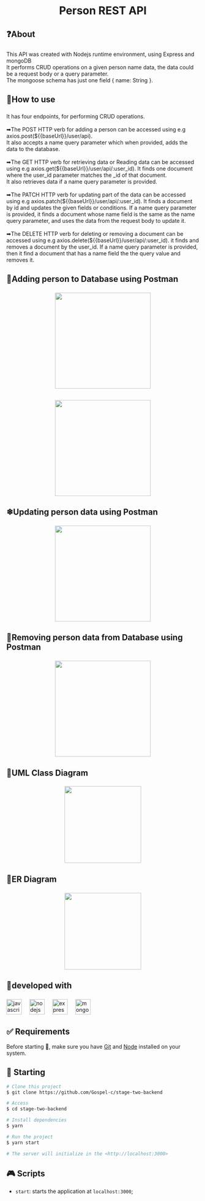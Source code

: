 <h1 align="center">Person REST API</h1>

###

<h2 align="left">❓About</h2>

###

<p align="left">This API was created with Nodejs runtime environment, using Express and mongoDB<br>It performs CRUD operations on a given person name data, the data could be a request body or a query parameter.<br>The mongoose schema has just one field { name: String }.</p>

###

<h2 align="left">🔰How to use</h2>

###

<p align="left">It has four endpoints, for performing CRUD operations. <br><br>➡The POST HTTP verb for adding a person can be accessed using e.g axios.post(${{baseUrl}}/user/api).<br>It also accepts a name query parameter which when provided, adds the data to the database.<br><br>➡The GET HTTP verb for retrieving data or Reading data can be accessed using e.g axios.get(${{baseUrl}}/user/api/:user_id). It finds one document where the user_id parameter matches the _id of that document.<br>It also retrieves data if a name query parameter is provided.<br><br>➡The PATCH HTTP verb for updating part of the data can be accessed using e.g axios.patch(${{baseUrl}}/user/api/:user_id). It finds a document by id and updates the given fields or conditions. If a name query parameter is provided, it finds a document whose name field is the same as the name query parameter, and uses the data from the request body to update it.<br><br>➡The DELETE HTTP verb for deleting or removing a document can be accessed using e.g axios.delete(${{baseUrl}}/user/api/:user_id). it finds and removes a document by the user_id. If a name query parameter is provided, then it find a document that has a name field the the query value and removes it.</p>

###

<h2 align="left">🚩Adding person to Database using Postman</h2>

###

<div align="center">
  <img height="250" src="https://i.ibb.co/qdBn7tq/Add-Person.png"  />
</div>

###

<h2 align="left"⚡Retrieving person data from Database using Postman</h2>

###

<div align="center">
  <img height="250" src="https://i.ibb.co/xLq6TwF/get-Person.png"  />
</div>

###

<h2 align="left">❄Updating person data using Postman</h2>

###

<div align="center">
  <img height="250" src="https://i.ibb.co/Jsvr0xX/update-Person.png"  />
</div>

###

<h2 align="left">🚮Removing person data from Database using Postman</h2>

###

<div align="center">
  <img height="250" src="https://i.ibb.co/fNzwyjP/delete-Person.png"  />
</div>

###


<h2 align="left">🔶UML Class Diagram</h2>

###

<div align="center">
  <img height="200" src="https://i.ibb.co/55NXhWL/Untitled-Diagram-drawio.png"  />
</div>

###

<h2 align="left">🔶ER Diagram</h2>

###

<div align="center">
  <img height="200" src="https://i.ibb.co/gtYnSJp/Entity-Relationship-Diagram-drawio.png"  />
</div>

###

<h2 align="left">🚀developed with</h2>

###

<div align="left">
  <img src="https://cdn.jsdelivr.net/gh/devicons/devicon/icons/javascript/javascript-original.svg" height="40" alt="javascript logo"  />
  <img width="12" />
  <img src="https://cdn.jsdelivr.net/gh/devicons/devicon/icons/nodejs/nodejs-original.svg" height="40" alt="nodejs logo"  />
  <img width="12" />
  <img src="https://cdn.jsdelivr.net/gh/devicons/devicon/icons/express/express-original-wordmark.svg" height="40" alt="express logo"  />
  <img width="12" />
  <img src="https://cdn.jsdelivr.net/gh/devicons/devicon/icons/mongodb/mongodb-original.svg" height="40" alt="mongodb logo"  />
</div>

###

## :white_check_mark: Requirements ##

Before starting :checkered_flag:, make sure you have [Git](https://git-scm.com) and [Node](https://nodejs.org/en/) installed on your system.

## :checkered_flag: Starting ##

```bash
# Clone this project
$ git clone https://github.com/Gospel-c/stage-two-backend

# Access
$ cd stage-two-backend

# Install dependencies
$ yarn

# Run the project
$ yarn start

# The server will initialize in the <http://localhost:3000>
```

## :video_game: Scripts

- `start`: starts the application at `localhost:3000`;
